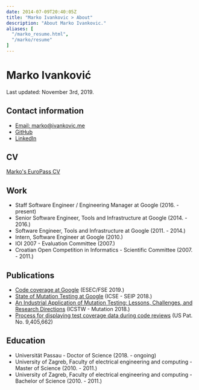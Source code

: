 ```yaml
---
date: 2014-07-09T20:40:05Z
title: "Marko Ivankovic > About"
description: "About Marko Ivankovic."
aliases: [
  "/marko_resume.html",
  "/marko/resume"
]
---
```

# Marko Ivanković

Last updated: November 3rd, 2019.

## Contact information

* [Email: marko@ivankovic.me](mailto:marko@ivankovic.me)
* [GitHub](https://github.com/ivankovic)
* [LinkedIn](https://www.linkedin.com/in/ivankovicmarko)

## CV

[Marko's EuroPass CV](/doc/Marko-CV.pdf)

## Work

*  Staff Software Engineer / Engineering Manager at Google (2016. - present)
*  Senior Software Engineer, Tools and Infrastructure at Google (2014. - 2016.)
*  Software Engineer, Tools and Infrastructure at Google (2011. - 2014.)
*  Intern, Software Engineer at Google (2010.)
*  IOI 2007 - Evaluation Committee (2007.)
*  Croatian Open Competition in Informatics - Scientific Committee (2007. - 2011.)

## Publications

*  [Code coverage at Google](https://ai.google/research/pubs/pub48413.pdf) (ESEC/FSE 2019.)
*  [State of Mutation Testing at Google](https://ai.google/research/pubs/pub46584.pdf) (ICSE - SEIP 2018.)
*  [An Industrial Application of Mutation Testing: Lessons, Challenges, and Research Directions](https://people.cs.umass.edu/~rjust/publ/industrial_mutation_icst_2018.pdf) (ICSTW - Mutation 2018.)
*  [Process for displaying test coverage data during code reviews](http://patft.uspto.gov/netacgi/nph-Parser?Sect1=PTO1&Sect2=HITOFF&d=PALL&p=1&u=%2Fnetahtml%2FPTO%2Fsrchnum.htm&r=1&f=G&l=50&s1=9,405,662.PN.&OS=PN/9,405,662&RS=PN/9,405,662) (US Pat. No. 9,405,662)

## Education

*  Universität Passau - Doctor of Science (2018. - ongoing)
*  University of Zagreb, Faculty of electrical engineering and computing - Master of Science (2010. - 2011.)
*  University of Zagreb, Faculty of electrical engineering and computing - Bachelor of Science (2010. - 2011.)
